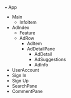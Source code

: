 • App
  * Main
    * InfoItem
  * AdIndex
    * Feature
    * AdRow
      * AdItem
      * AdDetailPane
        * AdDetail
        * AdSuggestions
        * AdInfo
  * UserAccount
  * Sign In
  * Sign Up
  * SearchPane
  * CommentPane

